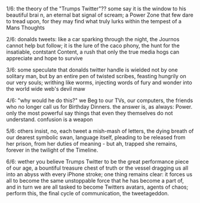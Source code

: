 1/6: the theory of the "Trumps Twitter"?? some say it is the window to his beautiful brai n, an eternal bat signal of scream; a Power Zone that few dare to tread upon, for they may find what truly lurks within the tempest of a Mans Thoughts

2/6: donalds tweets: like a car sparking through the night, the Journos cannot help but follow; it is the lure of the caco phony, the hunt for the insatiable, contstant Content, a rush that only the true media hogs can appreciate and hope to survive

3/6: some speculate that donalds twitter handle is wielded not by one solitary man, but by an entire pen of twisted scribes, feasting hungrily on our very souls; writhing like worms, injecting words of fury and wonder into the world wide web's devil maw

4/6: "why would he do this?" we Beg to our TVs, our computers, the friends who no longer call us for Birthday Dinners. the answer is, as always: Power. only the most powerful say things that even they themselves do not understand. confusion is a weapon

5/6: others insist, no, each tweet a mish-mash of letters, the dying breath of our dearest symbolic swan, language itself, pleading to be released from her prison, from her duties of meaning - but ah, trapped she remains, forever in the twilight of the Timeline.

6/6: wether you believe Trumps Twitter to be the great performance piece of our age, a bountiful treasure chest of truth or the vessel dragging us all into an abyss with every iPhone stroke; one thing remains clear: it forces us all to become the same unstoppable force that he has become a part of, and in turn we are all tasked to become Twitters avatars, agents of chaos; perform this, the final cycle of communication, the tweetageddon.